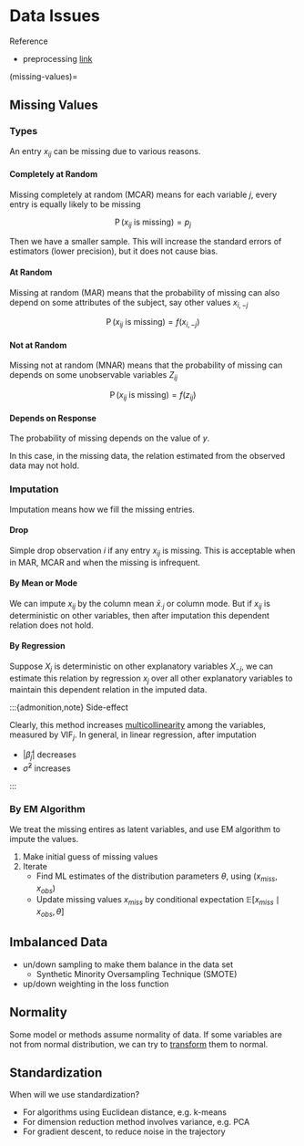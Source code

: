 # Data Issues


Reference
- preprocessing [link](https://mp.weixin.qq.com/s/SCmCY3joCmn6FJcKYwtlwg?utm_medium=email&_hsmi=120495215&_hsenc=p2ANqtz-8IbhySDq8KZwn2MNO0fqXLg0vL7SYTAIiAOHDsWSV5An-vlSjm7VtKDbhA7A-9nsS-IfCqqcJ3Wvs5DNLzgl4I8XCt5A&utm_content=120495215&utm_source=hs_email)


(missing-values)=
## Missing Values

### Types

An entry $x_{ij}$ can be missing due to various reasons.

#### Completely at Random

Missing completely at random (MCAR) means for each variable $j$, every entry is equally likely to be missing

$$
\operatorname{P} (x_{ij} \text{ is missing} ) = p_j
$$

Then we have a smaller sample. This will increase the standard errors of estimators (lower precision), but it does not cause bias.

#### At Random

Missing at random (MAR) means that the probability of missing can also depend on some attributes of the subject, say other values $x_{i, -j}$

$$
\operatorname{P} (x_{ij} \text{ is missing} ) = f(x_{i, -j})
$$



#### Not at Random

Missing not at random (MNAR) means that the probability of missing can depends on some unobservable variables $Z_{ij}$

$$
\operatorname{P} (x_{ij} \text{ is missing} ) = f(z_{ij})
$$

#### Depends on Response

The probability of missing depends on the value of $y$.

In this case, in the missing data, the relation estimated from the observed data may not hold.

### Imputation

Imputation means how we fill the missing entries.

#### Drop

Simple drop observation $i$ if any entry $x_{ij}$ is missing. This is acceptable when in MAR, MCAR and when the missing is infrequent.  

#### By Mean or Mode

We can impute $x_{ij}$ by the column mean $\bar{x}_{\cdot j}$ or column mode. But if $x_{ij}$ is deterministic on other variables, then after imputation this dependent relation does not hold.

#### By Regression

Suppose $X_j$ is deterministic on other explanatory variables $X_{-j}$, we can estimate this relation by regression $x_j$ over all other explanatory variables to maintain this dependent relation in the imputed data.


:::{admonition,note} Side-effect

Clearly, this method increases [multicollinearity](lm-multicollinearity) among the variables, measured by $\operatorname{VIF}_j$. In general, in linear regression, after imputation

- $\left\vert \hat{\beta}_j \right\vert$ decreases
- $\hat{\sigma}^2$ increases

:::

### By EM Algorithm

We treat the missing entires as latent variables, and use EM algorithm to impute the values.
1. Make initial guess of missing values
2. Iterate
    - Find ML estimates of the distribution parameters $\theta$, using $(x_{miss}, x_{obs})$
    - Update missing values $x_{miss}$ by conditional expectation $\mathbb{E} [x_{miss} \mid x_{obs}, \theta]$


## Imbalanced Data

- un/down sampling to make them balance in the data set
  - Synthetic Minority Oversampling Technique (SMOTE)
- up/down weighting in the loss function

## Normality

Some model or methods assume normality of data. If some variables are not from normal distribution, we can try to [transform](transform-normality) them to normal.

## Standardization

When will we use standardization?
- For algorithms using Euclidean distance, e.g. k-means
- For dimension reduction method involves variance, e.g. PCA
- For gradient descent, to reduce noise in the trajectory
